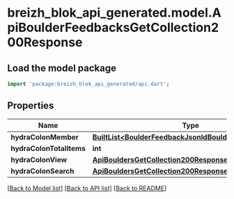 # breizh_blok_api_generated.model.ApiBoulderFeedbacksGetCollection200Response

## Load the model package
```dart
import 'package:breizh_blok_api_generated/api.dart';
```

## Properties
Name | Type | Description | Notes
------------ | ------------- | ------------- | -------------
**hydraColonMember** | [**BuiltList&lt;BoulderFeedbackJsonldBoulderFeedbackRead&gt;**](BoulderFeedbackJsonldBoulderFeedbackRead.md) |  | 
**hydraColonTotalItems** | **int** |  | [optional] 
**hydraColonView** | [**ApiBouldersGetCollection200ResponseHydraView**](ApiBouldersGetCollection200ResponseHydraView.md) |  | [optional] 
**hydraColonSearch** | [**ApiBouldersGetCollection200ResponseHydraSearch**](ApiBouldersGetCollection200ResponseHydraSearch.md) |  | [optional] 

[[Back to Model list]](../README.md#documentation-for-models) [[Back to API list]](../README.md#documentation-for-api-endpoints) [[Back to README]](../README.md)


